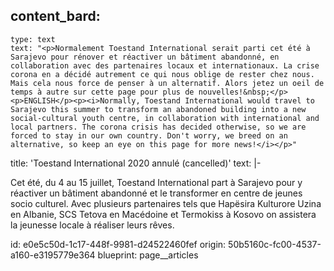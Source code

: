 content_bard:
  -
    type: text
    text: "<p>Normalement Toestand International serait parti cet été à Sarajevo pour rénover et réactiver un bâtiment abandonné, en collaboration avec des partenaires locaux et internationaux. La crise corona en a décidé autrement ce qui nous oblige de rester chez nous. Mais cela nous force de penser à un alternatif. Alors jetez un oeil de temps à autre sur cette page pour plus de nouvelles!&nbsp;</p><p>ENGLISH</p><p><i>Normally, Toestand International would travel to Sarajevo this summer to transform an abandoned building into a new social-cultural youth centre, in collaboration with international and local partners. The corona crisis has decided otherwise, so we are forced to stay in our own country. Don't worry, we breed on an alternative, so keep an eye on this page for more news!</i></p>"
title: 'Toestand International 2020 annulé (cancelled)'
text: |-
  <p>Cet été, du 4 au 15 juillet, Toestand International part à Sarajevo pour y réactiver un bâtiment abandonné et le transformer en centre de jeunes socio culturel. Avec plusieurs partenaires tels que Hapësira Kulturore Uzina en Albanie, SCS Tetova en Macédoine et Termokiss à Kosovo on assistera la jeunesse locale à réaliser leurs rêves.
  </p>
id: e0e5c50d-1c17-448f-9981-d24522460fef
origin: 50b5160c-fc00-4537-a160-e3195779e364
blueprint: page__articles
